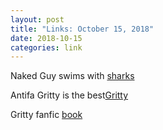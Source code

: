```yaml
---
layout: post
title: "Links: October 15, 2018"
date: 2018-10-15
categories: link
---
```

Naked Guy swims with [sharks](https://www.cbc.ca/news/canada/toronto/man-goes-skinny-dipping-with-sharks-at-ripleys-aquarium-1.4862945)

Antifa Gritty is the best[Gritty](https://mobile.twitter.com/ScaryDaveDC/status/1051455005386002434/photo/4)

Gritty fanfic [book](https://www.booksie.com/571739-the-gritty-of-brotherly-love)
